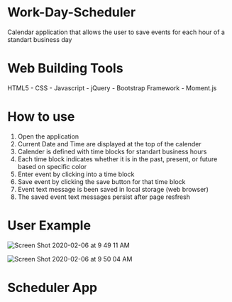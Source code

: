 # Work-Day-Scheduler
 Calendar application that allows the user to save events for each hour of a standart business day

# Web Building Tools
 HTML5 - CSS - Javascript - jQuery - Bootstrap Framework - Moment.js

# How to use
1. Open the application
2. Current Date and Time are displayed at the top of the calender
3. Calender is defined with time blocks for standart business hours
4. Each time block indicates whether it is in the past, present, or future based on specific color
5. Enter event by clicking into a time block
6. Save event  by clicking the save button for that time block
7. Event text message is been saved in local storage (web browser)
8. The saved event text  messages persist after page resfresh
   

 # User Example  
![Screen Shot 2020-02-06 at 9 49 11 AM](https://user-images.githubusercontent.com/55516592/73959191-3ea5d000-48c6-11ea-9723-9b3fc496d1c3.png)


![Screen Shot 2020-02-06 at 9 50 04 AM](https://user-images.githubusercontent.com/55516592/73959279-59784480-48c6-11ea-9f6d-733d1e1085ba.png)

# Scheduler App 

